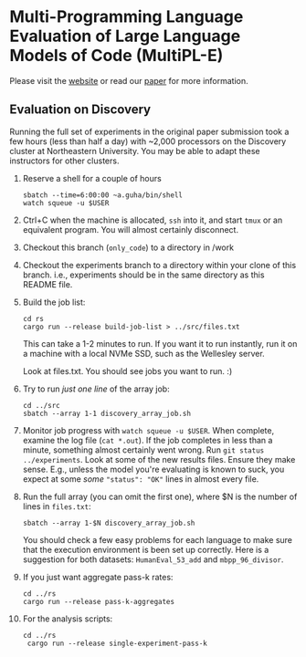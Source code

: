 # Multi-Programming Language Evaluation of Large Language Models of Code (MultiPL-E)

Please visit the [website](https://nuprl.github.io/MultiPL-E/) or read our [paper](https://arxiv.org/abs/2208.08227) for more information.

## Evaluation on Discovery

Running the full set of experiments in the original paper submission
took a few hours (less than half a day) with ~2,000 processors on
the Discovery cluster at Northeastern University. You may be able
to adapt these instructors for other clusters.

1. Reserve a shell for a couple of hours

   ```
   sbatch --time=6:00:00 ~a.guha/bin/shell
   watch squeue -u $USER
   ```

2. Ctrl+C when the machine is allocated, `ssh` into it, and start `tmux`
   or an equivalent program. You will almost certainly disconnect.

3. Checkout this branch (`only_code`) to a directory in /work

4. Checkout the experiments branch to a directory within your clone of this
   branch. i.e., experiments should be in the same directory as this README file.

5. Build the job list:

   ```
   cd rs
   cargo run --release build-job-list > ../src/files.txt
   ```

   This can take a 1-2 minutes to run. If you want it to run instantly, run it
   on a machine with a local NVMe SSD, such as the Wellesley server.

   Look at files.txt. You should see jobs you want to run. :)

6. Try to run *just one line* of the array job:

   ```
   cd ../src
   sbatch --array 1-1 discovery_array_job.sh
   ```

7. Monitor job progress with `watch squeue -u $USER`. When complete,
   examine the log file (`cat *.out`). If the job completes in less
   than a minute, something almost certainly went wrong. Run
   `git status ../experiments`. Look at some of the new results files.
   Ensure they make sense. E.g., unless the model you're evaluating is
   known to suck, you expect at some *some* `"status": "OK"` lines in
   almost every file.

8. Run the full array (you can omit the first one), where $N is the
   number of lines in `files.txt`:

   ```
   sbatch --array 1-$N discovery_array_job.sh
   ```
   
   You should check a few easy problems for each language to make sure 
   that the execution environment is been set up correctly.
   Here is a suggestion for both datasets: `HumanEval_53_add` and `mbpp_96_divisor`.

9. If you just want aggregate pass-k rates:

   ```
   cd ../rs
   cargo run --release pass-k-aggregates
   ```

10. For the analysis scripts:

    ```
    cd ../rs
     cargo run --release single-experiment-pass-k
    ```

